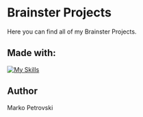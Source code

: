 # Brainster Projects

Here you can find all of my Brainster Projects.

## Made with:

[![My Skills](https://skillicons.dev/icons?i=js,html,css,sass)](https://skillicons.dev)

## Author

Marko Petrovski
